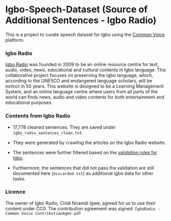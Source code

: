 # Igbo-Speech-Dataset (Source of Additional Sentences - Igbo Radio)
This is a project to curate speech dataset for Igbo using the [Common Voice](https://commonvoice.mozilla.org/ig) platform.

### Igbo Radio
[Igbo Radio](https://igboradio.com/) was founded in 2009 to be an online resource centre for text, audio, video, news, educational and cultural contents in Igbo language. This collaborative project focuses on preserving the Igbo language, which, according to the UNESCO and endangered language scholars, will be extinct in 50 years. This website is designed to be a Learning Management System, and an online language centre where users from all parts of the world can finds news, audio and video contents for both entertainment and educational purposes.

### Contents from Igbo Radio

- 17,778 cleaned sentences. They are saved under `igbo_radio_sentences_clean.txt`.

- They were generated by crawling the articles on the Igbo Radio website.

- The sentences were further filtered based on the [validation rules for Igbo](https://github.com/common-voice/sentence-collector/blob/main/server/lib/validation/languages/ig.js).

- Furthermore, the sentences that did not pass the validation are still documented here (`discarded.txt`) as additional Igbo data for other tasks.

### Licence

The owner of Igbo Radio, Chidi Nnamdi Igwe, agreed for us to use their content under CC0. The contribution agreement was signed: `IgboRadio - Common Voice ContributionAgmt.pdf`